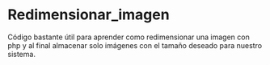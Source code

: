 # Redimensionar_imagen
Código bastante útil para aprender como redimensionar una imagen con php y al final almacenar solo imágenes con el tamaño deseado para nuestro sistema.
